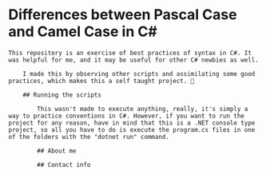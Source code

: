 # Differences between Pascal Case and Camel Case in C# 

    This repository is an exercise of best practices of syntax in C#. It was helpful for me, and it may be useful for other C# newbies as well.

        I made this by observing other scripts and assimilating some good practices, which makes this a self taught project. 🚀 

        ## Running the scripts 

            This wasn't made to execute anything, really, it's simply a way to practice conventions in C#. However, if you want to run the project for any reason, have in mind that this is a .NET console type project, so all you have to do is execute the program.cs files in one of the folders with the "dotnet run" command. 

            ## About me 

            ## Contact info
